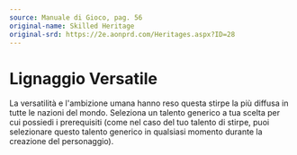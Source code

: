 ```yaml
---
source: Manuale di Gioco, pag. 56
original-name: Skilled Heritage
original-srd: https://2e.aonprd.com/Heritages.aspx?ID=28
---
```


# Lignaggio Versatile

La versatilità e l'ambizione umana hanno reso questa stirpe la più diffusa in
tutte le nazioni del mondo. Seleziona un talento generico a tua scelta per cui
possiedi i prerequisiti (come nel caso del tuo talento di stirpe, puoi
selezionare questo talento generico in qualsiasi momento durante la creazione
del personaggio).
